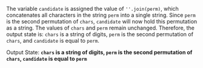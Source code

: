 The variable `candidate` is assigned the value of `''.join(perm)`, which concatenates all characters in the string `perm` into a single string. Since `perm` is the second permutation of `chars`, `candidate` will now hold this permutation as a string. The values of `chars` and `perm` remain unchanged. Therefore, the output state is: `chars` is a string of digits, `perm` is the second permutation of `chars`, and `candidate` is equal to `perm`.

Output State: **`chars` is a string of digits, `perm` is the second permutation of `chars`, `candidate` is equal to `perm`**